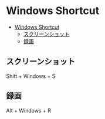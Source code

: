 # Windows Shortcut

- [Windows Shortcut](#windows-shortcut)
  - [スクリーンショット](#スクリーンショット)
  - [録画](#録画)

## スクリーンショット

Shift + Windows + S

## 録画

Alt + Windows + R

